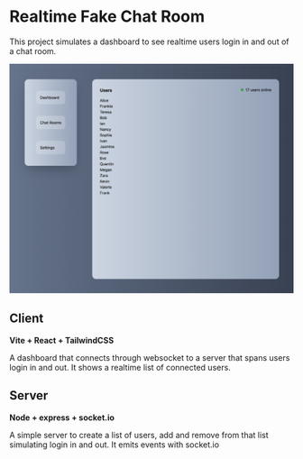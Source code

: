 # Realtime Fake Chat Room

This project simulates a dashboard to see realtime users login in and out of a chat room.

<img alt="" width={400} src="./screenshot.png" />

## Client

**Vite + React + TailwindCSS**

A dashboard that connects through websocket to a server that spans users login in and out.
It shows a realtime list of connected users.

## Server

**Node + express + socket.io**

A simple server to create a list of users, add and remove from that list simulating login in and out.
It emits events with socket.io